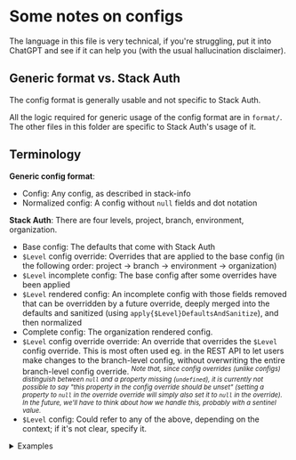 # Some notes on configs

The language in this file is very technical, if you're struggling, put it into ChatGPT and see if it can help you (with the usual hallucination disclaimer).
 
## Generic format vs. Stack Auth

The config format is generally usable and not specific to Stack Auth.

All the logic required for generic usage of the config format are in `format/`. The other files in this folder are specific to Stack Auth's usage of it.

## Terminology

**Generic config format**:
- Config: Any config, as described in stack-info
- Normalized config: A config without `null` fields and dot notation

**Stack Auth**: There are four levels, project, branch, environment, organization.
- Base config: The defaults that come with Stack Auth
- `$Level` config override: Overrides that are applied to the base config (in the following order: project -> branch -> environment -> organization)
- `$Level` incomplete config: The base config after some overrides have been applied
- `$Level` rendered config: An incomplete config with those fields removed that can be overridden by a future override, deeply merged into the defaults and sanitized (using `apply{$Level}DefaultsAndSanitize`), and then normalized
- Complete config: The organization rendered config.
- `$Level` config override override: An override that overrides the `$Level` config override. This is most often used eg. in the REST API to let users make changes to the branch-level config, without overwriting the entire branch-level config override. *<sup>Note that, since config overrides (unlike configs) distinguish between `null` and a property missing (`undefined`), it is currently not possible to say "this property in the config override should be unset" (setting a property to `null` in the override override will simply also set it to `null` in the override). In the future, we'll have to think about how we handle this, probably with a sentinel value.</sup>*
- `$Level` config: Could refer to any of the above, depending on the context; if it's not clear, specify it.

<details>
<summary>Examples</summary>

Base config:
```js
{
  organizations: {},
  createTeamOnSignUp: false,
  sourceOfTruthConnectionString: null
}
```

---

Project config override:
```js
{
  sourceOfTruthConnectionString: 'postgresql://...',
}
```

Project incomplete config:
```js
// note: `organizations` and `createTeamOnSignUp` may be overridden by branch, environment, or organization configs! They are not final
{
  organizations: {},
  createTeamOnSignUp: false,
  sourceOfTruthConnectionString: 'postgresql://...',
}
```

Project rendered config:
```js
// since `organizations` and `createTeamOnSignUp` may change later, they are not included in the rendered config
{
  sourceOfTruthConnectionString: 'postgresql://...',
}
```

---

Branch config override:
```js
{
  organizations: {
    'my-org': {
      name: 'My Org',
    }
  }
}
```


Branch incomplete config:
```js
{
  organizations: {
    'my-org': {
      name: 'My Org',
    }
  },
  createTeamOnSignUp: true,
  sourceOfTruthConnectionString: 'postgresql://...',
}
```

Branch rendered config:
```js
// as above, `organizations` and `createTeamOnSignUp` are not included in the rendered config, as they may change later
{
  sourceOfTruthConnectionString: 'postgresql://...',
}
```

---

Environment config override:
```js
// no change from branch config
{}
```

Environment incomplete config:
```js
// no change from branch config
{
  organizations: {
    'my-org': {
      name: 'My Org',
    }
  },
  createTeamOnSignUp: true,
  sourceOfTruthConnectionString: 'postgresql://...',
}
```

Environment rendered config:
```js
// organizations can no longer change after this point, so they are included in the rendered config
{
  organizations: {
    'my-org': {
      name: 'My Org',
    }
  },
  createTeamOnSignUp: true,
  sourceOfTruthConnectionString: 'postgresql://...',
}
```

---

Organization config override:
```js
{
  createTeamOnSignUp: true,
}
```

Organization incomplete config = organization rendered config = complete config:
```js
{
  createTeamOnSignUp: true,
  sourceOfTruthConnectionString: 'postgresql://...',
}
```


</details>
